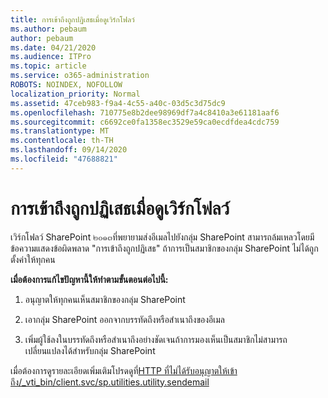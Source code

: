 ```yaml
---
title: การเข้าถึงถูกปฏิเสธเมื่อดูเวิร์กโฟลว์
ms.author: pebaum
author: pebaum
ms.date: 04/21/2020
ms.audience: ITPro
ms.topic: article
ms.service: o365-administration
ROBOTS: NOINDEX, NOFOLLOW
localization_priority: Normal
ms.assetid: 47ceb983-f9a4-4c55-a40c-03d5c3d75dc9
ms.openlocfilehash: 710775e8b2dee98969df7a4c8410a3e61181aaf6
ms.sourcegitcommit: c6692ce0fa1358ec3529e59ca0ecdfdea4cdc759
ms.translationtype: MT
ms.contentlocale: th-TH
ms.lasthandoff: 09/14/2020
ms.locfileid: "47688821"
---
```

# <a name="access-denied-when-viewing-a-workflow"></a>การเข้าถึงถูกปฏิเสธเมื่อดูเวิร์กโฟลว์

เวิร์กโฟลว์ SharePoint ๒๐๑๓ที่พยายามส่งอีเมลไปยังกลุ่ม SharePoint สามารถล้มเหลวโดยมีข้อความแสดงข้อผิดพลาด "การเข้าถึงถูกปฏิเสธ" ถ้าการเป็นสมาชิกของกลุ่ม SharePoint ไม่ได้ถูกตั้งค่าให้ทุกคน
  
 **เมื่อต้องการแก้ไขปัญหานี้ให้ทำตามขั้นตอนต่อไปนี้:**
  
 1. อนุญาตให้ทุกคนเห็นสมาชิกของกลุ่ม SharePoint
  
 2. เอากลุ่ม SharePoint ออกจากบรรทัดถึงหรือสำเนาถึงของอีเมล
  
 3. เพิ่มผู้ใช้ลงในบรรทัดถึงหรือสำเนาถึงอย่างชัดเจนถ้าการมองเห็นเป็นสมาชิกไม่สามารถเปลี่ยนแปลงได้สำหรับกลุ่ม SharePoint
  
เมื่อต้องการดูรายละเอียดเพิ่มเติมโปรดดูที่[HTTP ที่ไม่ได้รับอนุญาตให้เข้าถึง/_vti_bin/client.svc/sp.utilities.utility.sendemail](https://go.microsoft.com/fwlink/?linkid=2044694&amp;clcid=0x409)
  